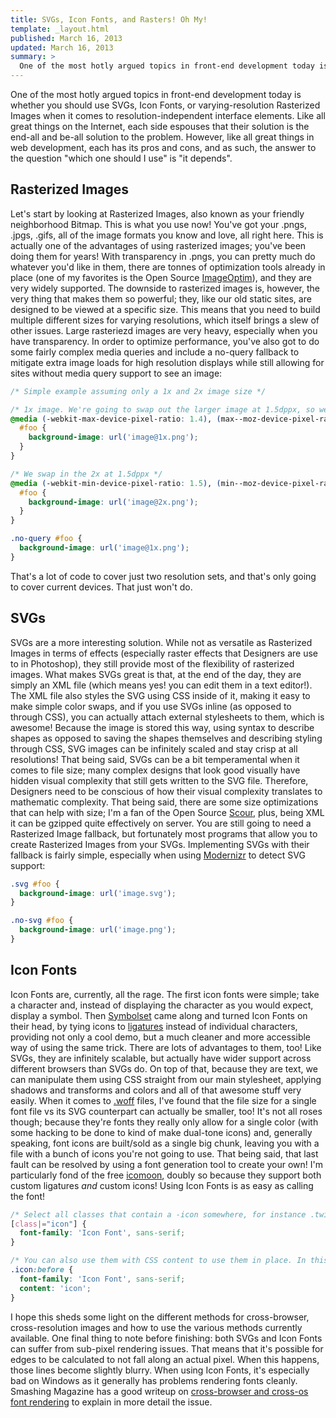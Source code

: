 ```yaml
---
title: SVGs, Icon Fonts, and Rasters! Oh My!
template: _layout.html
published: March 16, 2013
updated: March 16, 2013
summary: >
  One of the most hotly argued topics in front-end development today is whether you should use SVGs, Icon Fonts, or varying-resolution Rasterized Images when it comes to resolution-independent interface elements. Like all great things on the Internet, _it depends_.
---
```

One of the most hotly argued topics in front-end development today is whether you should use SVGs, Icon Fonts, or varying-resolution Rasterized Images when it comes to resolution-independent interface elements. Like all great things on the Internet, each side espouses that their solution is the end-all and be-all solution to the problem. However, like all great things in web development, each has its pros and cons, and as such, the answer to the question "which one should I use" is "it depends".

## Rasterized Images

Let's start by looking at Rasterized Images, also known as your friendly neighborhood Bitmap. This is what you use now! You've got your .pngs, .jpgs, .gifs, all of the image formats you know and love, all right here. This is actually one of the advantages of using rasterized images; you've been doing them for years! With transparency in .pngs, you can pretty much do whatever you'd like in them, there are tonnes of optimization tools already in place (one of my favorites is the Open Source [ImageOptim](http://imageoptim.com/)), and they are very widely supported. The downside to rasterized images is, however, the very thing that makes them so powerful; they, like our old static sites, are designed to be viewed at a specific size. This means that you need to build multiple different sizes for varying resolutions, which itself brings a slew of other issues. Large rasteriezd images are very heavy, especially when you have transparency. In order to optimize performance, you've also got to do some fairly complex media queries and include a no-query fallback to mitigate extra image loads for high resolution displays while still allowing for sites without media query support to see an image:

```scss
/* Simple example assuming only a 1x and 2x image size */

/* 1x image. We're going to swap out the larger image at 1.5dppx, so we keep the 1x until right before that */
@media (-webkit-max-device-pixel-ratio: 1.4), (max--moz-device-pixel-ratio: 1.4), (max-resolution: 1.4dppx), (max-resolution: 134.4dpi) {
  #foo {
    background-image: url('image@1x.png');
  }
}

/* We swap in the 2x at 1.5dppx */
@media (-webkit-min-device-pixel-ratio: 1.5), (min--moz-device-pixel-ratio: 1.5), (min-resolution: 1.5dppx), (max-resolution: 144dpi) {
  #foo {
    background-image: url('image@2x.png');
  }
}

.no-query #foo {
  background-image: url('image@1x.png');
}
```

That's a lot of code to cover just two resolution sets, and that's only going to cover current devices. That just won't do.

## SVGs

SVGs are a more interesting solution. While not as versatile as Rasterized Images in terms of effects (especially raster effects that Designers are use to in Photoshop), they still provide most of the flexibility of rasterized images. What makes SVGs great is that, at the end of the day, they are simply an XML file (which means yes! you can edit them in a text editor!). The XML file also styles the SVG using CSS inside of it, making it easy to make simple color swaps, and if you use SVGs inline (as opposed to through CSS), you can actually attach external stylesheets to them, which is awesome! Because the image is stored this way, using syntax to describe shapes as opposed to saving the shapes themselves and describing styling through CSS, SVG images can be infinitely scaled and stay crisp at all resolutions! That being said, SVGs can be a bit temperamental when it comes to file size; many complex designs that look good visually have hidden visual complexity that still gets written to the SVG file. Therefore, Designers need to be conscious of how their visual complexity translates to mathematic complexity. That being said, there are some size optimizations that can help with size; I'm a fan of the Open Source [Scour](http://www.codedread.com/scour/), plus, being XML it can be gzipped quite effectively on server. You are still going to need a Rasterized Image fallback, but fortunately most programs that allow you to create Rasterized Images from your SVGs. Implementing SVGs with their fallback is fairly simple, especially when using [Modernizr](http://modernizr.com/) to detect SVG support:

```scss
.svg #foo {
  background-image: url('image.svg');
}

.no-svg #foo {
  background-image: url('image.png');
}
```


## Icon Fonts

Icon Fonts are, currently, all the rage. The first icon fonts were simple; take a character and, instead of displaying the character as you would expect, display a symbol. Then [Symbolset](http://symbolset.com/) came along and turned Icon Fonts on their head, by tying icons to [ligatures](http://en.wikipedia.org/wiki/Typographic_ligature) instead of individual characters, providing not only a cool demo, but a much cleaner and more accessible way of using the same trick. There are lots of advantages to them, too! Like SVGs, they are infinitely scalable, but actually have wider support across different browsers than SVGs do. On top of that, because they are text, we can manipulate them using CSS straight from our main stylesheet, applying shadows and transforms and colors and all of that awesome stuff very easily. When it comes to [.woff](https://en.wikipedia.org/wiki/Web_Open_Font_Format) files, I've found that the file size for a single font file vs its SVG counterpart can actually be smaller, too! It's not all roses though; because they're fonts they really only allow for a single color (with some hacking to be done to kind of make dual-tone icons) and, generally speaking, font icons are built/sold as a single big chunk, leaving you with a file with a bunch of icons you're not going to use. That being said, that last fault can be resolved by using a font generation tool to create your own! I'm particularly fond of the free [icomoon](http://icomoon.io/), doubly so because they support both custom ligatures *and* custom icons! Using Icon Fonts is as easy as calling the font!

```scss
/* Select all classes that contain a -icon somewhere, for instance .twitter-icon or .facebook-icon */
[class|="icon"] {
  font-family: 'Icon Font', sans-serif;
}

/* You can also use them with CSS content to use them in place. In this instance, I'm going to add the word 'icon' before all items with a .icon class, and using my Icon Font's ligatures, that will become an icon. NOTE: This is pseudo-code, you're going to need more than this the :before to show up properly; this is just to show how to add the icon. */
.icon:before {
  font-family: 'Icon Font', sans-serif;
  content: 'icon';    
}
```

I hope this sheds some light on the different methods for cross-browser, cross-resolution images and how to use the various methods currently available. One final thing to note before finishing: both SVGs and Icon Fonts can suffer from sub-pixel rendering issues. That means that it's possible for edges to be calculated to not fall along an actual pixel. When this happens, those lines become slightly blurry. When using Icon Fonts, it's especially bad on Windows as it generally has problems rendering fonts cleanly. Smashing Magazine has a good writeup on [cross-browser and cross-os font rendering](http://www.smashingmagazine.com/2012/04/24/a-closer-look-at-font-rendering/) to explain in more detail the issue.
